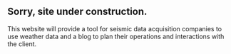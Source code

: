 ## Sorry, site under construction.

This website will provide a tool for seismic data acquisition companies to use weather data and a blog to plan their operations and interactions with the client.
